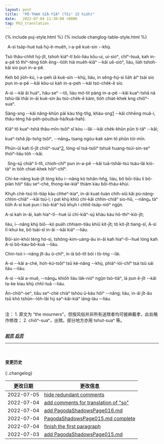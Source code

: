 ```yaml
---
layout: post
title:  "PÓ-THAH SIÂ-YIÁᴺ (Tŏiⁿ 15 hio̍h)"
date:   2022-07-04 11:30:00 +0800
tag: PUJ_translation
---
```


{% include puj-style.html %}
{% include changlog-table-style.html %}


<!-- When Four was ten years old, his father died. -->
&nbsp;&nbsp;A-sì tsa̍p-huè tuā hṳ́-ē-mue̍h, i-a-pĕ kuè-sin &#x002D;&#x002D;khṳ̀.
<!-- On the seventh day thereafter, the sons bought paper clothing, trunks, and paper money, images of all the articles which he was supposed to require in the spirit-world, and burned them for his benefit. -->
Tsò thâu-chhit hṳ́-jît, tshoh kiáⁿ-tĭ bói-liáu kôu-ui, ui-sioⁿ, chîⁿ-tsuá, kah in-a-pĕ tŏ thiⁿ-téng tio̍h ēng&#x002D;&#x002D;tio̍h hiá mue̍h-kiăⁿ &#x002D;&#x002D;kâi uē-siòⁿ, liáu, lia̍h tshoh-kâi sio pun in-a-pĕ.
<!-- Not long after, an uncle also died, and they took the opportunity to send their father an additional quantity of clothing, burning it with their uncle's outfit. -->
Keh bô jio̍h-kú, i-a-peh iā kuè-sin &#x002D;&#x002D;khṳ̀, liáu, in sêng-hṳ́-sì lia̍h àiⁿ tsài sio pun in-a-pĕ &#x002D;&#x002D;kâi kôu-ui kah in-a-peh &#x002D;&#x002D;kâi tsò-che̍k-ē sio.
<!-- As Four's mother was still young, they did not keep the father's coffin in the house till she died and could be buried with him, but carried it at once to the hills. -->
A-sì &#x002D;&#x002D;kâi âi huáⁿ₊ hău-seⁿ &#x002D;&#x002D;tŏ, liáu mó-tit pàng in-a-pĕ &#x002D;&#x002D;kâi kuaⁿ-tshâ nā tshù-lăi thăi in-âi kuè-sin ău tsò-che̍k-ē kám, tio̍h chiat-khek kng chiŏⁿ-suaⁿ.
<!-- A long procession followed it, the mourners being dressed in sack-cloth, with white threads braided in their hair. -->
Sàng-sng &#x002D;&#x002D;kâi nâng-khûn pâi kàu tn̂g-tn̂g, khàu-sng<a href="#note_1" class="note">1</a> &#x002D;&#x002D;kâi chhēng muâ-i, thâu-téng hâ-pe̍h-pòu(tuà-hà/kuà-hah).
<!-- A hired band of musicians, blowing horns, preceded the coffin; -->
Kiâⁿ tŏ kuaⁿ-tshâ thâu-mīn-tsôiⁿ sĭ kòu &#x002D;&#x002D;lâi &#x002D;&#x002D;kâi che̍k-khûn pûn ti-tâⁿ &#x002D;&#x002D;kâi;
<!-- and beans, peas, and grain were thrown into the grave, before the coffin was lowered. -->
kuaⁿ-tshâ jîp-tsǹg tsôiⁿ, &#x002D;&#x002D;nâng⁎ tsang ngóu-kak sám tŏ phûn tói-mīn.
<!-- The place for the grave, and the day for the funeral, had been previously selected by a wizard, who was supposed to be able to discover what was lucky in such matters. -->
Phûn-ūi kah tī-jît chiŏⁿ-suaⁿ<a href="#note_2" class="note">2</a>, lóng-sĭ tsá-tsôiⁿ tshuē huang-tsúi-sin-seⁿ thóiⁿ-liáu to̍h &#x002D;&#x002D;kâi.

<!-- Shortly after this, a great man, from whom the father had borrowed money, came and demanded immediate payment. -->
&nbsp;&nbsp;Sng-sṳ̄ chiàⁿ lí-tît, chioh-chîⁿ pun in-a-pĕ &#x002D;&#x002D;kâi tuā-tshâi-tsú tsáu-lâi kiò-tàⁿ in tio̍h chiat-khek hôiⁿ-chîⁿ.
<!-- The family were in great distress, not having the means to pay the debt without selling the land on which their support depended. -->
Chí-ke-nâng kuè-jît lóng kŏu i&#x002D;&#x002D;nâng kò tshân-hn̂g, liáu, bô bōi-tiāu li bô-piàn hôiⁿ tiâu seⁿ-chè, thong-ke-kiáⁿ thiám kàu bŏi-tháu-khùi.
<!-- After much trouble, and many threats from the creditor, the mother decided to accept the offer of a rich relative to whom she had applied for help, and for a sum amounting to nearly twenty pounds let him have Number Four for his own son. -->
Khṳh chè-tsú tô-tia̍p kàu chheⁿ-kiaⁿ, in-âi kuat-tuàn chih-siŭ kâi pù-nâng-chhin-chiâⁿ &#x002D;&#x002D;kâi tsú-ì; i pat khṳ̀ khiû chí-kâi chhin-chiâⁿ sio-hŭ, &#x002D;&#x002D;nâng⁎ tàⁿ tio̍h A-sì kuè pun i tsò-kiáⁿ tsŭ khṳh i chhit-tsa̍p-nióⁿ ngṳ̂n.
<!-- Four and his mother and brothers all cried over it; -->
A-sì kah in-âi, kah hiaⁿ-tĭ&#x002D;&#x002D;hué ūi chí-kiăⁿ-sṳ̄ khàu kàu hô-thiⁿ-kiò-jît;
<!-- but on what was found to be a fortunate day by casting lots in the temple, he went away, to be his mother's child no more. -->
liáu, i&#x002D;&#x002D;nâng khṳ̀ biō&#x002D;&#x002D;kò pua̍h chhiam-tiâu khiû kit-jît; tŏ kit-jît tiang-sî, A-sì lī-khui ke, bô tsài-sĭ in-âi &#x002D;&#x002D;kâi kiáⁿ &#x002D;&#x002D;liáu.
<!-- Papers of legal sale were made out, and his mother and brothers bound themselves never to make any claims of relationship upon him. -->
Bōi-sin-khòi tèng hó-sì, tshông-kim-uáng-ău in-âi kah hiaⁿ-tĭ&#x002D;&#x002D;hué lóng kah A-sì bô-kau-bô-kuà &#x002D;&#x002D;liáu.
<!-- Even if they became rich, they could never offer to buy him back again. -->
Chin-tsò i&#x002D;&#x002D;nâng jît-ău ŭ-chîⁿ, in iā bô-tit bói i tò-tńg &#x002D;&#x002D;lâi.
<!-- His elder sister had been married long before, and the betrothal money spent. -->
A-sì &#x002D;&#x002D;kâi a-ché, hoh-kú-tsôiⁿ tsŭ kè-nâng &#x002D;&#x002D;khṳ̀, phiàⁿ-lói-chîⁿ tsá tsŭ sái liáu &#x002D;&#x002D;liáu.
<!-- His younger sister was then betrothed for two pounds, and went at once to be brought up by the mother of her future husband. -->
A-sì &#x002D;&#x002D;kâi a-muē, &#x002D;&#x002D;nâng⁎ khio̍h liáu la̍k-nióⁿ ngṳ̂n tsò-tiāⁿ, iā pun ĕ-jît &#x002D;&#x002D;kâi ta-ke kiau khṳ̀ chhī-tuā &#x002D;&#x002D;liáu.
<!-- So the money due to the hard creditor was made up, and the mother had three boys left to support her in old age. -->
Àn-chiòⁿ-seⁿ, tiâu seⁿ-chè chiàⁿ tshòu ŭ-kàu hôiⁿ &#x002D;&#x002D;nâng; liáu, in-âi jît-ău tsŭ khò tshûn&#x002D;&#x002D;lo̍h-lâi hṳ́ saⁿ-kâi-kiáⁿ iáng-láu &#x002D;&#x002D;liáu. 
<br>

<br>
注：
1. <span id="note_1">原文为 “the mourners”，但按风俗并非所有送殡者均可披麻戴孝，此处略作修改；</span>
2. <span id="note_2">chiŏⁿ-suaⁿ，出殡。部分地方亦用 tshut-suaⁿ 等。</span>
<!-- 过多提及与后续翻译统一表达方式无关者，累牍却无意义，后续篇章将尽量减少注解此类 -->
<!-- 3. <span id="note_3">àn-chiòⁿ-seⁿ，就这样。译者处常变化为 àiⁿ-jiò-seⁿ（语义同时变化为 居然这样），部分地方变化为 àn[g]-ne 等。</span> -->
<br>


<br>

***[前页](PagodaShadowsPage014.html)***
***[后页](PagodaShadowsPage016.html)***


---
<br>

#### 变更历史

{:.changelog}

| 更改日期 | 更改信息 |
| --- | --- |
| 2022-07-05 | <a href="https://github.com/DonAnthonyLee/DonAnthonyLee.github.io/commit/609c08456e2078dbca545e52ab1483d594ef77d3" target="_blank">hide redundant comments</a> |
| 2022-07-04 | <a href="https://github.com/DonAnthonyLee/DonAnthonyLee.github.io/commit/a6c261e0bbf5be64fa69c8e2bf2f91ebe7beb131" target="_blank">add comments for translation of "so"</a> |
| 2022-07-04 | <a href="https://github.com/DonAnthonyLee/DonAnthonyLee.github.io/commit/57f1991218ffc97e21ef2d396cb7787b7fd8f182" target="_blank">add PagodaShadowsPage016.md</a> |
| 2022-07-04 | <a href="https://github.com/DonAnthonyLee/DonAnthonyLee.github.io/commit/dee2e80643a4a00f2a1e87d14ab4e935795fca1f" target="_blank">PagodaShadowsPage015.md complete</a> |
| 2022-07-04 | <a href="https://github.com/DonAnthonyLee/DonAnthonyLee.github.io/commit/748f4cc5ee832f5d31f142b6896b48bce73d1e2d" target="_blank">finish the first paragraph</a> |
| 2022-07-03 | <a href="https://github.com/DonAnthonyLee/DonAnthonyLee.github.io/commit/3c7dcffcff9c9a3f291608032caa9ccd9e12bf15" target="_blank">add PagodaShadowsPage015.md</a> |
